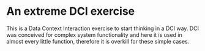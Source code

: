 # An extreme DCI exercise
This is a Data Context Interaction exercise to start thinking in a DCI way. DCI was conceived for complex system functionality and here it is used in almost every little function, therefore it is overkill for these simple cases.
